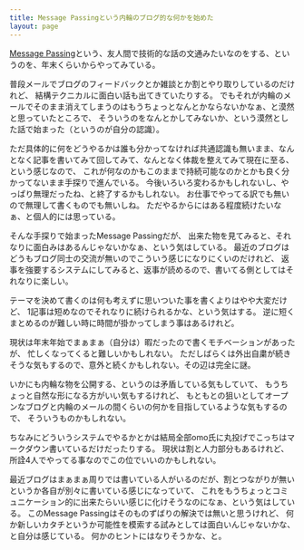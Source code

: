 ```yaml
---
title: Message Passingという内輪のブログ的な何かを始めた
layout: page
---
```

[Message Passing](https://messagepassing.github.io)という、友人間で技術的な話の文通みたいなのをする、というのを、年末くらいからやってみている。

普段メールでブログのフィードバックとか雑談とか割とやり取りしているのだけれど、
結構テクニカルに面白い話も出てきていたりする。
でもそれが内輪のメールでそのまま消えてしまうのはもうちょっとなんとかならないかなぁ、と漠然と思っていたところで、
そういうのをなんとかしてみないか、という漠然とした話で始まった（というのが自分の認識）。

ただ具体的に何をどうやるかは誰も分かってなければ共通認識も無いまま、なんとなく記事を書いてみて回してみて、なんとなく体裁を整えてみて現在に至る、という感じなので、
これが何なのかもこのままで持続可能なのかとかも良く分かってないまま手探りで進んでいる。
今後いろいろ変わるかもしれないし、やっぱり無理だったね、と終了するかもしれない。
お仕事でやってる訳でも無いので無理して書くものでも無いしね。
ただやるからにはある程度続けたいなぁ、と個人的には思っている。

そんな手探りで始まったMessage Passingだが、
出来た物を見てみると、それなりに面白みはあるんじゃないかなぁ、という気はしている。
最近のブログはどうもブログ同士の交流が無いのでこういう感じになりにくいのだけれど、
返事を強要するシステムにしてみると、返事が読めるので、書いてる側としてはそれなりに楽しい。

テーマを決めて書くのは何も考えずに思いついた事を書くよりはやや大変だけど、
1記事は短めなのでそれなりに続けられるかな、という気はする。
逆に短くまとめるのが難しい時に時間が掛かってしまう事はあるけれど。

現状は年末年始でまぁまぁ（自分は）暇だったので書くモチベーションがあったが、
忙しくなってくると難しいかもしれない。
ただしばらくは外出自粛が続きそうな気もするので、意外と続くかもしれない。その辺は完全に謎。

いかにも内輪な物を公開する、というのは矛盾している気もしていて、
もうちょっと自然な形になる方がいい気もするけれど、
もともとの狙いとしてオープンなブログと内輪のメールの間くらいの何かを目指しているような気もするので、
そういうものかもしれない。

ちなみにどういうシステムでやるかとかは結局全部omo氏に丸投げでこっちはマークダウン書いているだけだったりする。
現状は割と人力部分もあるけれど、所詮4人でやってる事なのでこの位でいいのかもしれない。

最近ブログはまぁまぁ周りでは書いている人がいるのだが、割とつながりが無いというか各自が別々に書いている感じになっていて、
これをもうちょっとコミュニケーション的に出来たらいい感じに化けそうなのになぁ、という気はしている。
このMessage Passingはそのものずばりの解決では無いと思うけれど、
何か新しいカタチというか可能性を模索する試みとしては面白いんじゃないかな、と自分は感じている。
何かのヒントにはなりそうかな、と。